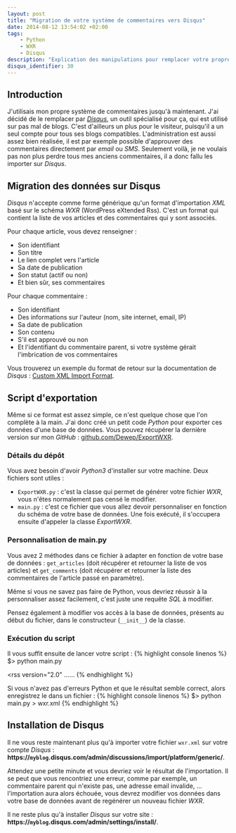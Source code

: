 ```yaml
---
layout: post
title: "Migration de votre système de commentaires vers Disqus"
date: 2014-08-12 13:54:02 +02:00
tags:
    - Python
    - WXR
    - Disqus
description: "Explication des manipulations pour remplacer votre propre système de commentaires vers l'outil Disqus, tout en gardant l'ensemble des commentaires de vos visiteurs."
disqus_identifier: 30
---
```


## Introduction

J'utilisais mon propre système de commentaires jusqu'à maintenant. J'ai décidé de le remplacer par [*Disqus*](https://disqus.com), un outil spécialisé pour ça, qui est utilisé sur pas mal de blogs.
C'est d'ailleurs un plus pour le visiteur, puisqu'il a un seul compte pour tous ses blogs compatibles.
L'administration est aussi assez bien réalisée, il est par exemple possible d'approuver des commentaires directement par *email* ou *SMS*.
Seulement voilà, je ne voulais pas non plus perdre tous mes anciens commentaires, il a donc fallu les importer sur *Disqus*.


## Migration des données sur Disqus

*Disqus* n'accepte comme forme générique qu'un format d'importation *XML* basé sur le schéma *WXR* (WordPress eXtended Rss).
C'est un format qui contient la liste de vos articles et des commentaires qui y sont associés.


Pour chaque article, vous devez renseigner :

- Son identifiant
- Son titre
- Le lien complet vers l'article
- Sa date de publication
- Son statut (actif ou non)
- Et bien sûr, ses commentaires

Pour chaque commentaire :

- Son identifiant
- Des informations sur l'auteur (nom, site internet, email, IP)
- Sa date de publication
- Son contenu
- S'il est approuvé ou non
- Et l'identifiant du commentaire parent, si votre système gérait l'imbrication de vos commentaires

Vous trouverez un exemple du format de retour sur la documentation de *Disqus* : [Custom XML Import Format](https://help.disqus.com/customer/portal/articles/472150-custom-xml-import-format).


## Script d'exportation

Même si ce format est assez simple, ce n'est quelque chose que l'on complète à la main.
J'ai donc créé un petit code *Python* pour exporter ces données d'une base de données.
Vous pouvez récupérer la dernière version sur mon *GitHub* : [github.com/Dewep/ExportWXR](https://github.com/Dewep/ExportWXR).

### Détails du dépôt

Vous avez besoin d'avoir *Python3* d'installer sur votre machine. Deux fichiers sont utiles :

- `ExportWXR.py` : c'est la classe qui permet de générer votre fichier *WXR*, vous n'êtes normalement pas censé le modifier.
- `main.py` : c'est ce fichier que vous allez devoir personnaliser en fonction du schéma de votre base de données. Une fois exécuté, il s'occupera ensuite d'appeler la classe *ExportWXR*.


### Personnalisation de main.py

Vous avez 2 méthodes dans ce fichier à adapter en fonction de votre base de données : `get_articles` (doit récupérer et retourner la liste de vos articles) et `get_comments` (doit récupérer et retourner la liste des commentaires de l'article passé en paramètre).


Même si vous ne savez pas faire de Python, vous devriez réussir à la personnaliser assez facilement, c'est juste une requête *SQL* à modifier.


Pensez également à modifier vos accès à la base de données, présents au début du fichier, dans le constructeur (`__init__`) de la classe.

### Exécution du script

Il vous suffit ensuite de lancer votre script :
{% highlight console linenos %}
$> python main.py
<?xml version="1.0" encoding="UTF-8"?>
<rss version="2.0" ......
{% endhighlight %}

Si vous n'avez pas d'erreurs Python et que le résultat semble correct, alors enregistrez le dans un fichier :
{% highlight console linenos %}
$> python main.py > wxr.xml
{% endhighlight %}


## Installation de Disqus

Il ne vous reste maintenant plus qu'à importer votre fichier `wxr.xml` sur votre compte *Disqus* : **https://`myblog`.disqus.com/admin/discussions/import/platform/generic/**.


Attendez une petite minute et vous devriez voir le résultat de l'importation.
Il se peut que vous rencontriez une erreur, comme par exemple, un commentaire parent qui n'existe pas, une adresse email invalide, ... l'importation aura alors échouée, vous devrez modifier vos données dans votre base de données avant de regénérer un nouveau fichier *WXR*.


Il ne reste plus qu'à installer *Disqus* sur votre site : **https://`myblog`.disqus.com/admin/settings/install/**.
